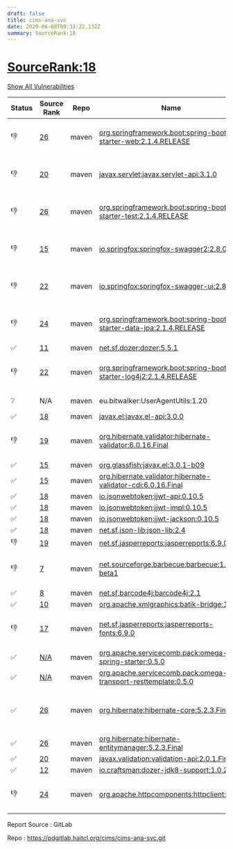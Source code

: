 ```yaml
---
draft: false
title: cims-ana-svc
date: 2020-06-08T09:33:22.132Z
summary: SourceRank:18
---
```


# <u>SourceRank:18</u>

<a onclick="var x=document.getElementsByName('vulnerabilities');var y=[...x].filter(e=>e.style.display=='none').length==0?'none':'block';x.forEach(e=>e.style.display=y);this.innerHTML=y=='none'?'Show All Vulnerabilities':'Hide All Vulnerabilities'" href="javascript:void(0)">Show All Vulnerabilities</a>

| Status | Source<br/>Rank | Repo | Name | Vulnerabilities | Remarks |
| - | - | - | - | - | - |
|👎|[26](https://libraries.io/maven/org.springframework.boot:spring-boot-starter-web/sourcerank)|maven|[org.springframework.boot:spring-boot-starter-web:2.1.4.RELEASE](https://mvnrepository.com/artifact/org.springframework.boot/spring-boot-starter-web/2.1.4.RELEASE)|<a href="javascript:void(0)" onclick='var x=document.getElementById("org.springframework.boot:spring-boot-starter-web:2.1.4.RELEASE-vulnerabilities");x.style.display=x.style.display!="none"?"none":"block"'>10</a><div name='vulnerabilities' style='display:none' id='org.springframework.boot:spring-boot-starter-web:2.1.4.RELEASE-vulnerabilities'>[CVE-2017-18640](/vulnerabilities/cve-2017-18640/)<br />[CVE-2019-12086](/vulnerabilities/cve-2019-12086/)<br />[sonatype-2017-0312](/vulnerabilities/sonatype-2017-0312/)<br />[CVE-2019-0232](/vulnerabilities/cve-2019-0232/)<br />[CVE-2019-10072](/vulnerabilities/cve-2019-10072/)<br />[CVE-2019-12418](/vulnerabilities/cve-2019-12418/)<br />[CVE-2019-17563](/vulnerabilities/cve-2019-17563/)<br />[CVE-2020-1938](/vulnerabilities/cve-2020-1938/)<br />[CVE-2016-1000027](/vulnerabilities/cve-2016-1000027/)<br />[CVE-2020-5398](/vulnerabilities/cve-2020-5398/)</div>|Newer version existed in the list|
|👎|[20](https://libraries.io/maven/javax.servlet:javax.servlet-api/sourcerank)|maven|[javax.servlet:javax.servlet-api:3.1.0](https://mvnrepository.com/artifact/javax.servlet/javax.servlet-api/3.1.0)|0|Newer version existed in the list|
|👎|[26](https://libraries.io/maven/org.springframework.boot:spring-boot-starter-test/sourcerank)|maven|[org.springframework.boot:spring-boot-starter-test:2.1.4.RELEASE](https://mvnrepository.com/artifact/org.springframework.boot/spring-boot-starter-test/2.1.4.RELEASE)|<a href="javascript:void(0)" onclick='var x=document.getElementById("org.springframework.boot:spring-boot-starter-test:2.1.4.RELEASE-vulnerabilities");x.style.display=x.style.display!="none"?"none":"block"'>1</a><div name='vulnerabilities' style='display:none' id='org.springframework.boot:spring-boot-starter-test:2.1.4.RELEASE-vulnerabilities'>[CVE-2017-18640](/vulnerabilities/cve-2017-18640/)</div>|Newer version existed in the list|
|👎|[15](https://libraries.io/maven/io.springfox:springfox-swagger2/sourcerank)|maven|[io.springfox:springfox-swagger2:2.8.0](https://mvnrepository.com/artifact/io.springfox/springfox-swagger2/2.8.0)|<a href="javascript:void(0)" onclick='var x=document.getElementById("io.springfox:springfox-swagger2:2.8.0-vulnerabilities");x.style.display=x.style.display!="none"?"none":"block"'>2</a><div name='vulnerabilities' style='display:none' id='io.springfox:springfox-swagger2:2.8.0-vulnerabilities'>[sonatype-2015-0003](/vulnerabilities/sonatype-2015-0003/)<br />[CVE-2018-1270](/vulnerabilities/cve-2018-1270/)</div>|Newer version existed in the list|
|👎|[22](https://libraries.io/maven/io.springfox:springfox-swagger-ui/sourcerank)|maven|[io.springfox:springfox-swagger-ui:2.8.0](https://mvnrepository.com/artifact/io.springfox/springfox-swagger-ui/2.8.0)|<a href="javascript:void(0)" onclick='var x=document.getElementById("io.springfox:springfox-swagger-ui:2.8.0-vulnerabilities");x.style.display=x.style.display!="none"?"none":"block"'>3</a><div name='vulnerabilities' style='display:none' id='io.springfox:springfox-swagger-ui:2.8.0-vulnerabilities'>[CVE-2019-17495](/vulnerabilities/cve-2019-17495/)<br />[sonatype-2015-0003](/vulnerabilities/sonatype-2015-0003/)<br />[CVE-2018-1270](/vulnerabilities/cve-2018-1270/)</div>|Newer version existed in the list|
|👎|[24](https://libraries.io/maven/org.springframework.boot:spring-boot-starter-data-jpa/sourcerank)|maven|[org.springframework.boot:spring-boot-starter-data-jpa:2.1.4.RELEASE](https://mvnrepository.com/artifact/org.springframework.boot/spring-boot-starter-data-jpa/2.1.4.RELEASE)|<a href="javascript:void(0)" onclick='var x=document.getElementById("org.springframework.boot:spring-boot-starter-data-jpa:2.1.4.RELEASE-vulnerabilities");x.style.display=x.style.display!="none"?"none":"block"'>2</a><div name='vulnerabilities' style='display:none' id='org.springframework.boot:spring-boot-starter-data-jpa:2.1.4.RELEASE-vulnerabilities'>[CVE-2017-18640](/vulnerabilities/cve-2017-18640/)<br />[CVE-2020-10683](/vulnerabilities/cve-2020-10683/)</div>|Newer version existed in the list|
|✅|[11](https://libraries.io/maven/net.sf.dozer:dozer/sourcerank)|maven|[net.sf.dozer:dozer:5.5.1](https://mvnrepository.com/artifact/net.sf.dozer/dozer/5.5.1)|<a href="javascript:void(0)" onclick='var x=document.getElementById("net.sf.dozer:dozer:5.5.1-vulnerabilities");x.style.display=x.style.display!="none"?"none":"block"'>2</a><div name='vulnerabilities' style='display:none' id='net.sf.dozer:dozer:5.5.1-vulnerabilities'>[CVE-2014-0114](/vulnerabilities/cve-2014-0114/)<br />[sonatype-2015-0002](/vulnerabilities/sonatype-2015-0002/)</div>||
|👎|[22](https://libraries.io/maven/org.springframework.boot:spring-boot-starter-log4j2/sourcerank)|maven|[org.springframework.boot:spring-boot-starter-log4j2:2.1.4.RELEASE](https://mvnrepository.com/artifact/org.springframework.boot/spring-boot-starter-log4j2/2.1.4.RELEASE)|0|Newer version existed in the list|
|❔|N/A|maven|eu.bitwalker:UserAgentUtils:1.20|N/A|Unknown Library|
|✅|[18](https://libraries.io/maven/javax.el:javax.el-api/sourcerank)|maven|[javax.el:javax.el-api:3.0.0](https://mvnrepository.com/artifact/javax.el/javax.el-api/3.0.0)|0||
|👎|[19](https://libraries.io/maven/org.hibernate.validator:hibernate-validator/sourcerank)|maven|[org.hibernate.validator:hibernate-validator:6.0.16.Final](https://mvnrepository.com/artifact/org.hibernate.validator/hibernate-validator/6.0.16.Final)|0|Newer version existed in the list|
|✅|[15](https://libraries.io/maven/org.glassfish:javax.el/sourcerank)|maven|[org.glassfish:javax.el:3.0.1-b09](https://mvnrepository.com/artifact/org.glassfish/javax.el/3.0.1-b09)|0||
|✅|[15](https://libraries.io/maven/org.hibernate.validator:hibernate-validator-cdi/sourcerank)|maven|[org.hibernate.validator:hibernate-validator-cdi:6.0.16.Final](https://mvnrepository.com/artifact/org.hibernate.validator/hibernate-validator-cdi/6.0.16.Final)|0||
|✅|[18](https://libraries.io/maven/io.jsonwebtoken:jjwt-api/sourcerank)|maven|[io.jsonwebtoken:jjwt-api:0.10.5](https://mvnrepository.com/artifact/io.jsonwebtoken/jjwt-api/0.10.5)|0||
|✅|[18](https://libraries.io/maven/io.jsonwebtoken:jjwt-impl/sourcerank)|maven|[io.jsonwebtoken:jjwt-impl:0.10.5](https://mvnrepository.com/artifact/io.jsonwebtoken/jjwt-impl/0.10.5)|0||
|✅|[18](https://libraries.io/maven/io.jsonwebtoken:jjwt-jackson/sourcerank)|maven|[io.jsonwebtoken:jjwt-jackson:0.10.5](https://mvnrepository.com/artifact/io.jsonwebtoken/jjwt-jackson/0.10.5)|<a href="javascript:void(0)" onclick='var x=document.getElementById("io.jsonwebtoken:jjwt-jackson:0.10.5-vulnerabilities");x.style.display=x.style.display!="none"?"none":"block"'>5</a><div name='vulnerabilities' style='display:none' id='io.jsonwebtoken:jjwt-jackson:0.10.5-vulnerabilities'>[CVE-2018-14718](/vulnerabilities/cve-2018-14718/)<br />[CVE-2018-14719](/vulnerabilities/cve-2018-14719/)<br />[CVE-2018-14720](/vulnerabilities/cve-2018-14720/)<br />[CVE-2018-14721](/vulnerabilities/cve-2018-14721/)<br />[sonatype-2017-0312](/vulnerabilities/sonatype-2017-0312/)</div>||
|✅|[18](https://libraries.io/maven/net.sf.json-lib:json-lib/sourcerank)|maven|[net.sf.json-lib:json-lib:2.4](https://mvnrepository.com/artifact/net.sf.json-lib/json-lib/2.4)|0||
|👎|[19](https://libraries.io/maven/net.sf.jasperreports:jasperreports/sourcerank)|maven|[net.sf.jasperreports:jasperreports:6.9.0](https://mvnrepository.com/artifact/net.sf.jasperreports/jasperreports/6.9.0)|<a href="javascript:void(0)" onclick='var x=document.getElementById("net.sf.jasperreports:jasperreports:6.9.0-vulnerabilities");x.style.display=x.style.display!="none"?"none":"block"'>11</a><div name='vulnerabilities' style='display:none' id='net.sf.jasperreports:jasperreports:6.9.0-vulnerabilities'>[CVE-2014-0114](/vulnerabilities/cve-2014-0114/)<br />[CVE-2016-1000338](/vulnerabilities/cve-2016-1000338/)<br />[CVE-2016-1000340](/vulnerabilities/cve-2016-1000340/)<br />[CVE-2016-1000342](/vulnerabilities/cve-2016-1000342/)<br />[CVE-2016-1000343](/vulnerabilities/cve-2016-1000343/)<br />[CVE-2016-1000344](/vulnerabilities/cve-2016-1000344/)<br />[CVE-2016-1000352](/vulnerabilities/cve-2016-1000352/)<br />[CVE-2018-1000180](/vulnerabilities/cve-2018-1000180/)<br />[CVE-2019-17359](/vulnerabilities/cve-2019-17359/)<br />[CVE-2019-12086](/vulnerabilities/cve-2019-12086/)<br />[sonatype-2017-0312](/vulnerabilities/sonatype-2017-0312/)</div>||
|👎|[7](https://libraries.io/maven/net.sourceforge.barbecue:barbecue/sourcerank)|maven|[net.sourceforge.barbecue:barbecue:1.5-beta1](https://mvnrepository.com/artifact/net.sourceforge.barbecue/barbecue/1.5-beta1)|0|last version is 2009<br />planning to remove|
|✅|[8](https://libraries.io/maven/net.sf.barcode4j:barcode4j/sourcerank)|maven|[net.sf.barcode4j:barcode4j:2.1](https://mvnrepository.com/artifact/net.sf.barcode4j/barcode4j/2.1)|0||
|✅|[10](https://libraries.io/maven/org.apache.xmlgraphics:batik-bridge/sourcerank)|maven|[org.apache.xmlgraphics:batik-bridge:1.11](https://mvnrepository.com/artifact/org.apache.xmlgraphics/batik-bridge/1.11)|0||
|👎|[17](https://libraries.io/maven/net.sf.jasperreports:jasperreports-fonts/sourcerank)|maven|[net.sf.jasperreports:jasperreports-fonts:6.9.0](https://mvnrepository.com/artifact/net.sf.jasperreports/jasperreports-fonts/6.9.0)|0|Newer version existed in the list|
|✅|[N/A](https://libraries.io/maven/org.apache.servicecomb.pack:omega-spring-starter/sourcerank)|maven|[org.apache.servicecomb.pack:omega-spring-starter:0.5.0](https://mvnrepository.com/artifact/org.apache.servicecomb.pack/omega-spring-starter/0.5.0)|<a href="javascript:void(0)" onclick='var x=document.getElementById("org.apache.servicecomb.pack:omega-spring-starter:0.5.0-vulnerabilities");x.style.display=x.style.display!="none"?"none":"block"'>10</a><div name='vulnerabilities' style='display:none' id='org.apache.servicecomb.pack:omega-spring-starter:0.5.0-vulnerabilities'>[CVE-2017-18640](/vulnerabilities/cve-2017-18640/)<br />[CVE-2019-9512](/vulnerabilities/cve-2019-9512/)<br />[CVE-2019-9514](/vulnerabilities/cve-2019-9514/)<br />[CVE-2019-9515](/vulnerabilities/cve-2019-9515/)<br />[CVE-2019-9518](/vulnerabilities/cve-2019-9518/)<br />[CVE-2019-16869](/vulnerabilities/cve-2019-16869/)<br />[CVE-2019-20444](/vulnerabilities/cve-2019-20444/)<br />[CVE-2019-20445](/vulnerabilities/cve-2019-20445/)<br />[CVE-2020-7238](/vulnerabilities/cve-2020-7238/)<br />[sonatype-2020-0029](/vulnerabilities/sonatype-2020-0029/)</div>||
|✅|[N/A](https://libraries.io/maven/org.apache.servicecomb.pack:omega-transport-resttemplate/sourcerank)|maven|[org.apache.servicecomb.pack:omega-transport-resttemplate:0.5.0](https://mvnrepository.com/artifact/org.apache.servicecomb.pack/omega-transport-resttemplate/0.5.0)|<a href="javascript:void(0)" onclick='var x=document.getElementById("org.apache.servicecomb.pack:omega-transport-resttemplate:0.5.0-vulnerabilities");x.style.display=x.style.display!="none"?"none":"block"'>2</a><div name='vulnerabilities' style='display:none' id='org.apache.servicecomb.pack:omega-transport-resttemplate:0.5.0-vulnerabilities'>[CVE-2016-1000027](/vulnerabilities/cve-2016-1000027/)<br />[CVE-2020-5398](/vulnerabilities/cve-2020-5398/)</div>||
|✅|[26](https://libraries.io/maven/org.hibernate:hibernate-core/sourcerank)|maven|[org.hibernate:hibernate-core:5.2.3.Final](https://mvnrepository.com/artifact/org.hibernate/hibernate-core/5.2.3.Final)|<a href="javascript:void(0)" onclick='var x=document.getElementById("org.hibernate:hibernate-core:5.2.3.Final-vulnerabilities");x.style.display=x.style.display!="none"?"none":"block"'>2</a><div name='vulnerabilities' style='display:none' id='org.hibernate:hibernate-core:5.2.3.Final-vulnerabilities'>[CVE-2018-1000632](/vulnerabilities/cve-2018-1000632/)<br />[CVE-2020-10683](/vulnerabilities/cve-2020-10683/)</div>|upgrade to 5.4.15.Final or above<br/>resolve all vulnerabilities|
|✅|[26](https://libraries.io/maven/org.hibernate:hibernate-entitymanager/sourcerank)|maven|[org.hibernate:hibernate-entitymanager:5.2.3.Final](https://mvnrepository.com/artifact/org.hibernate/hibernate-entitymanager/5.2.3.Final)|<a href="javascript:void(0)" onclick='var x=document.getElementById("org.hibernate:hibernate-entitymanager:5.2.3.Final-vulnerabilities");x.style.display=x.style.display!="none"?"none":"block"'>2</a><div name='vulnerabilities' style='display:none' id='org.hibernate:hibernate-entitymanager:5.2.3.Final-vulnerabilities'>[CVE-2018-1000632](/vulnerabilities/cve-2018-1000632/)<br />[CVE-2020-10683](/vulnerabilities/cve-2020-10683/)</div>||
|✅|[20](https://libraries.io/maven/javax.validation:validation-api/sourcerank)|maven|[javax.validation:validation-api:2.0.1.Final](https://mvnrepository.com/artifact/javax.validation/validation-api/2.0.1.Final)|0||
|✅|[12](https://libraries.io/maven/io.craftsman:dozer-jdk8-support/sourcerank)|maven|[io.craftsman:dozer-jdk8-support:1.0.2](https://mvnrepository.com/artifact/io.craftsman/dozer-jdk8-support/1.0.2)|<a href="javascript:void(0)" onclick='var x=document.getElementById("io.craftsman:dozer-jdk8-support:1.0.2-vulnerabilities");x.style.display=x.style.display!="none"?"none":"block"'>2</a><div name='vulnerabilities' style='display:none' id='io.craftsman:dozer-jdk8-support:1.0.2-vulnerabilities'>[CVE-2014-0114](/vulnerabilities/cve-2014-0114/)<br />[sonatype-2015-0002](/vulnerabilities/sonatype-2015-0002/)</div>||
|👎|[24](https://libraries.io/maven/org.apache.httpcomponents:httpclient/sourcerank)|maven|[org.apache.httpcomponents:httpclient:4.5.3](https://mvnrepository.com/artifact/org.apache.httpcomponents/httpclient/4.5.3)|0|Newer version existed in the list|


Report Source : GitLab

Repo : https://pdgitlab.haitcl.org/cims/cims-ana-svc.git
